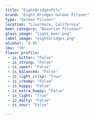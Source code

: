 ```yaml
---
title: "EightBridgesPils"
brand: "Eight Bridges Golden Pilsner"
type: "German Pilsner"
location: "Livermore, California"
beer_category: "Bavarian Pilsener"
glass_image: "light_beer.png"
label_image: "eightbridges.png"
alcohol: "4.9%"
ibu: "30"
flavor_profile:
 - is_bitter: "False"
 - is_strong: "False"
 - is_sweet: "False"
 - is_balanced: "False"
 - is_light_crisp: "True"
 - is_creamy: "False"
 - is_hoppy: "False"
 - is_extra_hoppy: "False"
 - is_light: "True"
 - is_malty: "False"
 - is_sour: "False"

---
```

